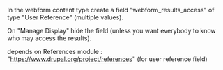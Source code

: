In the webform content type create a field
"webform_results_access" of type "User Reference" (multiple values).

On "Manage Display" hide the field (unless you want everybody to know who may
access the results).

depends on References module : "https://www.drupal.org/project/references" (for user reference field)

